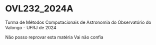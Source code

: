 # OVL232_2024A
Turma de Métodos Computacionais de Astronomia  do Observatório do Valongo - UFRJ de 2024

Não posso reprovar esta matéria
Vai não confia
